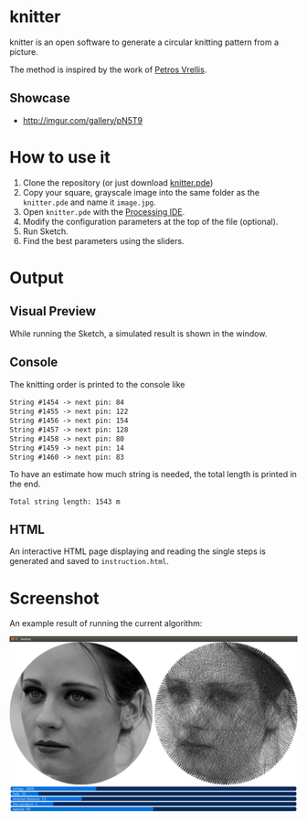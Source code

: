 # knitter

knitter is an open software to generate a circular knitting pattern from a picture.
 
The method is inspired by the work of [Petros Vrellis](http://artof01.com/vrellis/works/knit.html).

## Showcase

* http://imgur.com/gallery/pN5T9

# How to use it

1. Clone the repository (or just download [knitter.pde](https://raw.githubusercontent.com/christiansiegel/knitter/master/knitter.pde))
2. Copy your square, grayscale image into the same folder as the `knitter.pde` and name it `image.jpg`.
3. Open `knitter.pde` with the [Processing IDE](https://processing.org/).
4. Modify the configuration parameters at the top of the file (optional).
5. Run Sketch.
6. Find the best parameters using the sliders.

# Output

## Visual Preview

While running the Sketch, a simulated result is shown in the window.

## Console

The knitting order is printed to the console like

```
String #1454 -> next pin: 84
String #1455 -> next pin: 122
String #1456 -> next pin: 154
String #1457 -> next pin: 128
String #1458 -> next pin: 80
String #1459 -> next pin: 14
String #1460 -> next pin: 83
```

To have an estimate how much string is needed, the total length is printed in the end.

```
Total string length: 1543 m
```

## HTML

An interactive HTML page displaying and reading the single steps is generated and saved to `instruction.html`.

# Screenshot

An example result of running the current algorithm: 

![Example](doc/example.png "Example")
